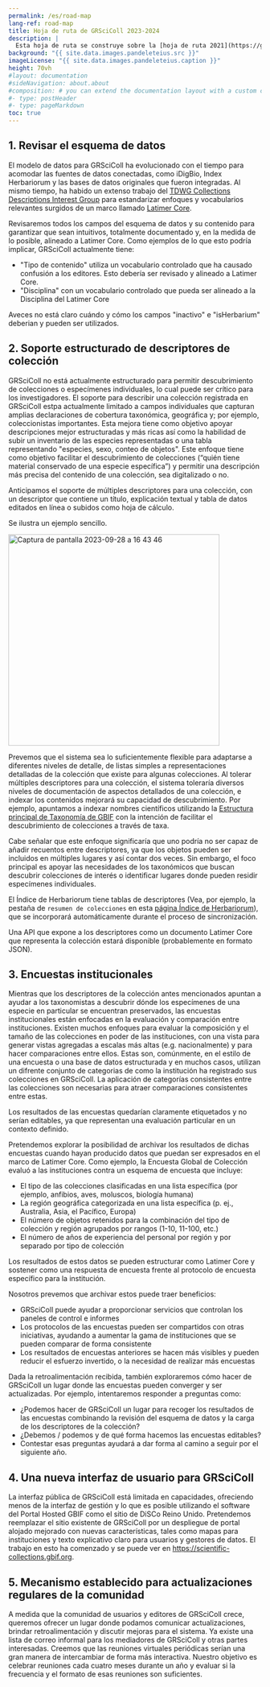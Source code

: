 ```yaml
---
permalink: /es/road-map
lang-ref: road-map
title: Hoja de ruta de GRSciColl 2023-2024
description: |
  Esta hoja de ruta se construye sobre la [hoja de ruta 2021](https://github.com/gbif/registry/blob/dev/roadmap-grscicoll-2021.md) así como los esfuerzos en 2022 para construir una comunidad de editores y mediadores.
background: "{{ site.data.images.pandeleteius.src }}"
imageLicense: "{{ site.data.images.pandeleteius.caption }}"
height: 70vh
#layout: documentation
#sideNavigation: about.about
#composition: # you can extend the documentation layout with a custom composition
#- type: postHeader
#- type: pageMarkdown
toc: true
---
```


## 1. Revisar el esquema de datos

El modelo de datos para GRSciColl ha evolucionado con el tiempo para acomodar las fuentes de datos conectadas, como iDigBio, Index Herbariorum y las bases de datos originales que fueron integradas. Al mismo tiempo, ha habido un extenso trabajo del [TDWG Collections Descriptions Interest Group](https://www.tdwg.org/community/cd/) para estandarizar enfoques y vocabularios relevantes surgidos de un marco llamado [Latimer Core](https://doi.org/10.3897/biss.6.91159).

Revisaremos todos los campos del esquema de datos y su contenido para garantizar que sean intuitivos, totalmente documentado y, en la medida de lo posible, alineado a Latimer Core. Como ejemplos de lo que esto podría implicar, GRSciColl actualmente tiene:

- "Tipo de contenido" utiliza un vocabulario controlado que ha causado confusión a los editores. Esto debería ser revisado y alineado a Latimer Core.
- "Disciplina" con un vocabulario controlado que pueda ser alineado a la Disciplina del Latimer Core

Aveces no está claro cuándo y cómo los campos "inactivo" e "isHerbarium" deberian y pueden ser utilizados.

## 2. Soporte estructurado de descriptores de colección

GRSciColl no está actualmente estructurado para permitir descubrimiento de colecciones o especímenes individuales, lo cual puede ser crítico para los investigadores. El soporte para describir una colección registrada en GRSciColl estpa actualmente limitado a campos individuales que capturan amplias declaraciones de cobertura taxonómica, geográfica y; por ejemplo, coleccionistas importantes. Esta mejora tiene como objetivo apoyar descripciones mejor estructuradas y más ricas así como la habilidad de subir un inventario de las especies representadas o una tabla representando "especies, sexo, conteo de objetos". Este enfoque tiene como objetivo facilitar el descubrimiento de colecciones (“quién tiene material conservado de una especie específica”) y permitir una descripción más precisa del contenido de una colección, sea digitalizado o no.

Anticipamos el soporte de múltiples descriptores para una colección, con un descriptor que contiene un título, explicación textual y tabla de datos editados en línea o subidos como hoja de cálculo.

Se ilustra un ejemplo sencillo.

<img width="420" alt="Captura de pantalla 2023-09-28 a 16 43 46" src="https://github.com/gbif/registry/assets/7677271/459e7d2a-2ddb-4307-9e8f-fef88db96ace" />

Prevemos que el sistema sea lo suficientemente flexible para adaptarse a diferentes niveles de detalle, de listas simples a representaciones detalladas de la colección que existe para algunas colecciones. Al tolerar múltiples descriptores para una colección, el sistema toleraría diversos niveles de documentación de aspectos detallados de una colección, e indexar los contenidos mejorará su capacidad de descubrimiento. Por ejemplo, apuntamos a indexar nombres científicos utilizando la [Estructura principal de Taxonomía de GBIF](https://doi.org/10.15468/39omei) con la intención de facilitar el descubrimiento de colecciones a través de taxa.

Cabe señalar que este enfoque significaría que uno podría no ser capaz de añadir recuentos entre descriptores, ya que los objetos pueden ser incluidos en múltiples lugares y así contar dos veces. Sin embargo, el foco principal es apoyar las necesidades de los taxonómicos que buscan descubrir colecciones de interés o identificar lugares donde pueden residir especímenes individuales.

El Índice de Herbariorum tiene tablas de descriptores (Vea, por ejemplo, la pestaña de `resumen de colecciones` en esta [página Índice de Herbariorum](https://sweetgum.nybg.org/science/ih/herbarium-details/?irn=125976)), que se incorporará automáticamente durante el proceso de sincronización.

Una API que expone a los descriptores como un documento Latimer Core que representa la colección estará disponible (probablemente en formato JSON).

## 3. Encuestas institucionales

Mientras que los descriptores de la colección antes mencionados apuntan a ayudar a los taxonomistas a descubrir dónde los especímenes de una especie en particular se encuentran preservados, las encuestas institucionales están enfocadas en la evaluación y comparación entre instituciones. Existen muchos enfoques para evaluar la composición y el tamaño de las colecciones en poder de las instituciones, con una vista para generar vistas agregadas a escalas más altas (e.g. nacionalmente) y para hacer comparaciones entre ellos. Estas son, comúnmente, en el estilo de una encuesta o una base de datos estructurada y en muchos casos, utilizan un difrente conjunto de categorias de como la institución ha registrado sus colecciones en GRSciColl. La aplicación de categorías consistentes entre las colecciones son necesarias para atraer comparaciones consistentes entre estas.

Los resultados de las encuestas quedarían claramente etiquetados y no serían editables, ya que representan una evaluación particular en un contexto definido.

Pretendemos explorar la posibilidad de archivar los resultados de dichas encuestas cuando hayan producido datos que puedan ser expresados en el marco de Latimer Core. Como ejemplo, la Encuesta Global de Colección evaluó a las instituciones contra un esquema de encuesta que incluye:

- El tipo de las colecciones clasificadas en una lista específica (por ejemplo, anfibios, aves, moluscos, biología humana)
- La región geográfica categorizada en una lista específica (p. ej., Australia, Asia, el Pacífico, Europa)
- El número de objetos retenidos para la combinación del tipo de colección y región agrupados por rangos (1-10, 11-100, etc.)
- El número de años de experiencia del personal por región y por separado por tipo de colección

Los resultados de estos datos se pueden estructurar como Latimer Core y sostener como una respuesta de encuesta frente al protocolo de encuesta específico para la institución.

Nosotros prevemos que archivar estos puede traer beneficios:

- GRSciColl puede ayudar a proporcionar servicios que controlan los paneles de control e informes
- Los protocolos de las encuestas pueden ser compartidos con otras iniciativas, ayudando a aumentar la gama de instituciones que se pueden comparar de forma consistente
- Los resultados de encuestas anteriores se hacen más visibles y pueden reducir el esfuerzo invertido, o la necesidad de realizar más encuestas

Dada la retroalimentación recibida, también exploraremos cómo hacer de GRSciColl un lugar donde las encuestas pueden converger y ser actualizadas. Por ejemplo, intentaremos responder a preguntas como:

- ¿Podemos hacer de GRSciColl un lugar para recoger los resultados de las encuestas combinando la revisión del esquema de datos y la carga de los descriptores de la colección?
- ¿Debemos / podemos y de qué forma hacemos las encuestas editables?
- Contestar esas preguntas ayudará a dar forma al camino a seguir por el siguiente año.

## 4. Una nueva interfaz de usuario para GRSciColl

La interfaz pública de GRSciColl está limitada en capacidades, ofreciendo menos de la interfaz de gestión y lo que es posible utilizando el software del Portal Hosted GBIF como el sitio de DiSCo Reino Unido. Pretendemos reemplazar el sitio existente de GRSciColl por un despliegue de portal alojado mejorado con nuevas características, tales como mapas para instituciones y texto explicativo claro para usuarios y gestores de datos. El trabajo en esto ha comenzado y se puede ver en https://scientific-collections.gbif.org.

## 5. Mecanismo establecido para actualizaciones regulares de la comunidad

A medida que la comunidad de usuarios y editores de GRSciColl crece, queremos ofrecer un lugar donde podamos comunicar actualizaciones, brindar retroalimentación y discutir mejoras para el sistema. Ya existe una lista de correo informal para los mediadores de GRSciColl y otras partes interesadas. Creemos que las reuniones virtuales periódicas serían una gran manera de intercambiar de forma más interactiva. Nuestro objetivo es celebrar reuniones cada cuatro meses durante un año y evaluar si la frecuencia y el formato de esas reuniones son suficientes.

